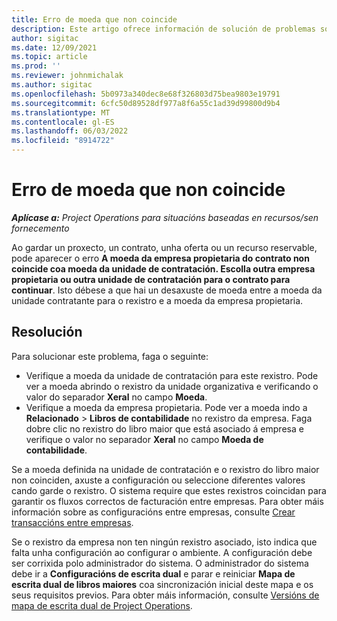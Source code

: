 ```yaml
---
title: Erro de moeda que non coincide
description: Este artigo ofrece información de solución de problemas sobre un erro de moeda que non coincide que se produce cando garda tipos de rexistro específicos.
author: sigitac
ms.date: 12/09/2021
ms.topic: article
ms.prod: ''
ms.reviewer: johnmichalak
ms.author: sigitac
ms.openlocfilehash: 5b0973a340dec8e68f326803d75bea9803e19791
ms.sourcegitcommit: 6cfc50d89528df977a8f6a55c1ad39d99800d9b4
ms.translationtype: MT
ms.contentlocale: gl-ES
ms.lasthandoff: 06/03/2022
ms.locfileid: "8914722"
---
```

# <a name="currency-mismatch-error"></a>Erro de moeda que non coincide 

_**Aplícase a:** Project Operations para situacións baseadas en recursos/sen fornecemento_

Ao gardar un proxecto, un contrato, unha oferta ou un recurso reservable, pode aparecer o erro **A moeda da empresa propietaria do contrato non coincide coa moeda da unidade de contratación. Escolla outra empresa propietaria ou outra unidade de contratación para o contrato para continuar**. Isto débese a que hai un desaxuste de moeda entre a moeda da unidade contratante para o rexistro e a moeda da empresa propietaria.


## <a name="resolution"></a>Resolución

Para solucionar este problema, faga o seguinte:
- Verifique a moeda da unidade de contratación para este rexistro. Pode ver a moeda abrindo o rexistro da unidade organizativa e verificando o valor do separador **Xeral** no campo **Moeda**.
- Verifique a moeda da empresa propietaria. Pode ver a moeda indo a **Relacionado** > **Libros de contabilidade** no rexistro da empresa. Faga dobre clic no rexistro do libro maior que está asociado á empresa e verifique o valor no separador **Xeral** no campo **Moeda de contabilidade**.

Se a moeda definida na unidade de contratación e o rexistro do libro maior non coinciden, axuste a configuración ou seleccione diferentes valores cando garde o rexistro. O sistema require que estes rexistros coincidan para garantir os fluxos correctos de facturación entre empresas. Para obter máis información sobre as configuracións entre empresas, consulte [Crear transaccións entre empresas](../../project-accounting/create-intercompany-transactions.md).

Se o rexistro da empresa non ten ningún rexistro asociado, isto indica que falta unha configuración ao configurar o ambiente. A configuración debe ser corrixida polo administrador do sistema. O administrador do sistema debe ir a **Configuracións de escrita dual** e parar e reiniciar **Mapa de escrita dual de libros maiores** coa sincronización inicial deste mapa e os seus requisitos previos. Para obter máis información, consulte [Versións de mapa de escrita dual de Project Operations](../../environment/resource-dual-write-maps.md).
